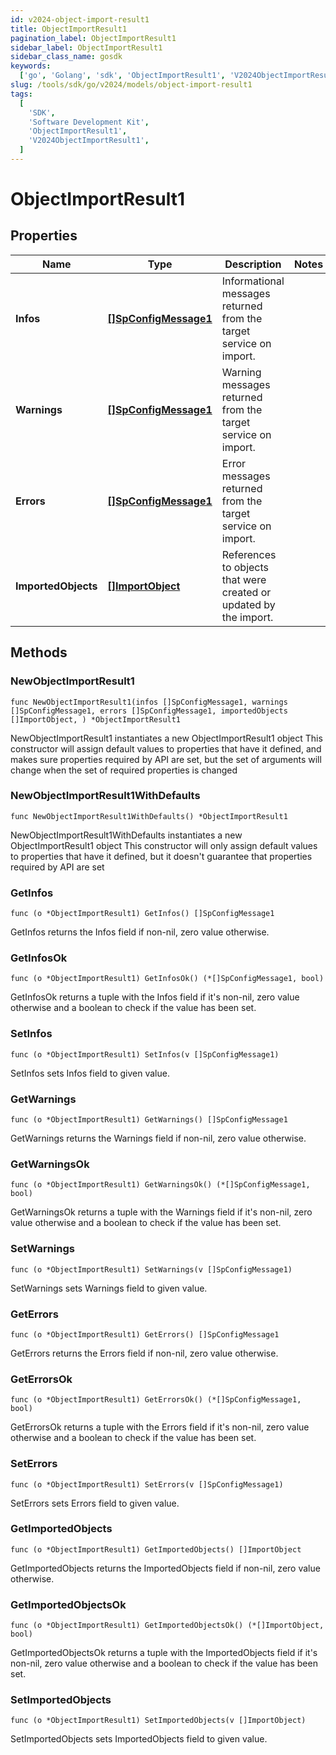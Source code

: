```yaml
---
id: v2024-object-import-result1
title: ObjectImportResult1
pagination_label: ObjectImportResult1
sidebar_label: ObjectImportResult1
sidebar_class_name: gosdk
keywords:
  ['go', 'Golang', 'sdk', 'ObjectImportResult1', 'V2024ObjectImportResult1']
slug: /tools/sdk/go/v2024/models/object-import-result1
tags:
  [
    'SDK',
    'Software Development Kit',
    'ObjectImportResult1',
    'V2024ObjectImportResult1',
  ]
---
```


# ObjectImportResult1

## Properties

| Name | Type | Description | Notes |
| --- | --- | --- | --- |
| **Infos** | [**[]SpConfigMessage1**](sp-config-message1) | Informational messages returned from the target service on import. |
| **Warnings** | [**[]SpConfigMessage1**](sp-config-message1) | Warning messages returned from the target service on import. |
| **Errors** | [**[]SpConfigMessage1**](sp-config-message1) | Error messages returned from the target service on import. |
| **ImportedObjects** | [**[]ImportObject**](import-object) | References to objects that were created or updated by the import. |

## Methods

### NewObjectImportResult1

`func NewObjectImportResult1(infos []SpConfigMessage1, warnings []SpConfigMessage1, errors []SpConfigMessage1, importedObjects []ImportObject, ) *ObjectImportResult1`

NewObjectImportResult1 instantiates a new ObjectImportResult1 object This constructor will assign default values to properties that have it defined, and makes sure properties required by API are set, but the set of arguments will change when the set of required properties is changed

### NewObjectImportResult1WithDefaults

`func NewObjectImportResult1WithDefaults() *ObjectImportResult1`

NewObjectImportResult1WithDefaults instantiates a new ObjectImportResult1 object This constructor will only assign default values to properties that have it defined, but it doesn't guarantee that properties required by API are set

### GetInfos

`func (o *ObjectImportResult1) GetInfos() []SpConfigMessage1`

GetInfos returns the Infos field if non-nil, zero value otherwise.

### GetInfosOk

`func (o *ObjectImportResult1) GetInfosOk() (*[]SpConfigMessage1, bool)`

GetInfosOk returns a tuple with the Infos field if it's non-nil, zero value otherwise and a boolean to check if the value has been set.

### SetInfos

`func (o *ObjectImportResult1) SetInfos(v []SpConfigMessage1)`

SetInfos sets Infos field to given value.

### GetWarnings

`func (o *ObjectImportResult1) GetWarnings() []SpConfigMessage1`

GetWarnings returns the Warnings field if non-nil, zero value otherwise.

### GetWarningsOk

`func (o *ObjectImportResult1) GetWarningsOk() (*[]SpConfigMessage1, bool)`

GetWarningsOk returns a tuple with the Warnings field if it's non-nil, zero value otherwise and a boolean to check if the value has been set.

### SetWarnings

`func (o *ObjectImportResult1) SetWarnings(v []SpConfigMessage1)`

SetWarnings sets Warnings field to given value.

### GetErrors

`func (o *ObjectImportResult1) GetErrors() []SpConfigMessage1`

GetErrors returns the Errors field if non-nil, zero value otherwise.

### GetErrorsOk

`func (o *ObjectImportResult1) GetErrorsOk() (*[]SpConfigMessage1, bool)`

GetErrorsOk returns a tuple with the Errors field if it's non-nil, zero value otherwise and a boolean to check if the value has been set.

### SetErrors

`func (o *ObjectImportResult1) SetErrors(v []SpConfigMessage1)`

SetErrors sets Errors field to given value.

### GetImportedObjects

`func (o *ObjectImportResult1) GetImportedObjects() []ImportObject`

GetImportedObjects returns the ImportedObjects field if non-nil, zero value otherwise.

### GetImportedObjectsOk

`func (o *ObjectImportResult1) GetImportedObjectsOk() (*[]ImportObject, bool)`

GetImportedObjectsOk returns a tuple with the ImportedObjects field if it's non-nil, zero value otherwise and a boolean to check if the value has been set.

### SetImportedObjects

`func (o *ObjectImportResult1) SetImportedObjects(v []ImportObject)`

SetImportedObjects sets ImportedObjects field to given value.
